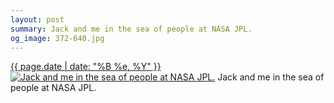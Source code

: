 ```yaml
---
layout: post
summary: Jack and me in the sea of people at NASA JPL.
og_image: 372-640.jpg
---
```


<p>
  <time><a href="/372">{{ page.date | date: "%B %e, %Y" }}</a></time>
  <a href="/372"><img src="{{ site.assets_url }}/372-320.jpg" srcset="{{ site.assets_url }}/372-640.jpg 640w, {{ site.assets_url }}/372-480.jpg 480w, {{ site.assets_url }}/372-320.jpg 320w, {{ site.assets_url }}/372-160.jpg 160w" sizes="(min-width: 700px) 50vw, calc(100vw - 2rem)" alt="Jack and me in the sea of people at NASA JPL." /></a>
  <span>Jack and me in the sea of people at NASA JPL.</span>
</p>
